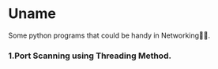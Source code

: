 # Uname
Some python programs that could be handy in Networking🐱‍💻.

### 1.Port Scanning using Threading Method.
